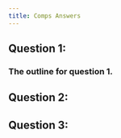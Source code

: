 ```yaml
---
title: Comps Answers
---
```


## **Question 1:**
### The outline for question 1.
## Question 2:
## Question 3:
